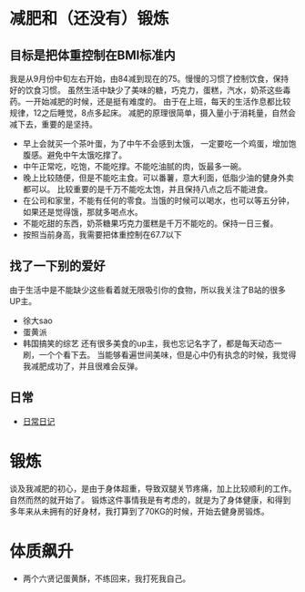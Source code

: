 # 减肥和（还没有）锻炼
## 目标是把体重控制在BMI标准内
   我是从9月份中旬左右开始，由84减到现在的75。慢慢的习惯了控制饮食，保持好的饮食习惯。
虽然生活中缺少了美味的糖，巧克力，蛋糕，汽水，奶茶这些毒药。一开始减肥的时候，还是挺有难度的。
由于在上班，每天的生活作息都比较规律，12之后睡觉，8点多起床。
减肥的原理很简单，摄入量小于消耗量，自然会减下去，重要的是坚持。
- 早上会就买一个茶叶蛋，为了中午不会感到太饿，
一定要吃一个鸡蛋，增加饱腹感。避免中午太饿吃撑了。
- 中午正常吃，吃饱，不能吃撑。不能吃油腻的肉，饭最多一碗。
- 晚上比较随便，但是不能吃主食。可以番薯，意大利面，低脂少油的健身外卖都可以。
比较重要的是千万不能吃太饱，并且保持八点之后不能进食。
- 在公司和家里，不能有任何的零食。当饿的时候可以喝水，也可以等五分钟，如果还是觉得饿，那就多喝点水。
- 不能吃甜的东西，奶茶糖果巧克力蛋糕是千万不能吃的。保持一日三餐。  
- 按照当前身高，我需要把体重控制在67.7以下

## 找了一下别的爱好
由于生活中是不能缺少这些看着就无限吸引你的食物，所以我关注了B站的很多UP主。
- 徐大sao
- 蛋黄派
- 韩国搞笑的综艺
还有很多美食的up主，我也忘记名字了，都是每天动态一刷，一个个看下去。
当能够看遍世间美味，但是心中仍有执念的时候，我觉得我减肥成功了，并且很难会反弹。

## 日常
- [日常日记](./loss_weight.md)

# 锻炼
谈及我减肥的初心，是由于身体超重，导致双腿关节疼痛，加上比较顺利的工作。自然而然的就开始了。
锻炼这件事情我是有考虑的，就是为了身体健康，和得到多年来从未拥有的好身材，我打算到了70KG的时候，开始去健身房锻炼。

# 体质飙升
- 两个六贤记蛋黄酥，不练回来，我打死我自己。


